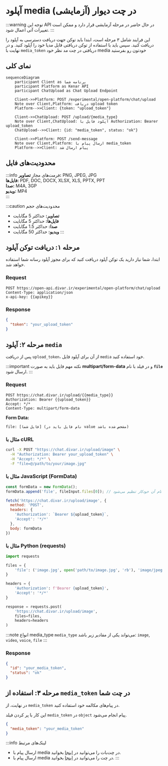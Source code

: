 # آپلود media در چت دیوار (آزمایشی)

:::warning توجه
این API در حال حاضر در مرحله آزمایشی قرار دارد و ممکن است تغییرات آتی اعمال شود.
:::

این فرایند شامل ۳ مرحله است، ابتدا باید توکن جهت دریافت دسترسی به آپلود را دریافت کنید.
سپس باید با استفاده از توکن دریافتی فایل مدیا خود را آپلود کنید.
و در نهایت با `media_token` دریافتی در چت مد نظر خود media خودتون رو بفرستید

## نمای کلی

```mermaid
sequenceDiagram
    participant Client as برنامه شما
    participant Platform as Kenar API
    participant ChatUpload as Chat Upload Endpoint

    Client->>Platform: POST /experimental/open-platform/chat/upload
    Note over Client,Platform: دریافت upload token
    Platform-->>Client: {token: "upload_token"}
    
    Client->>ChatUpload: POST /upload/{media_type}
    Note over Client,ChatUpload: آپلود فایل با Authorization: Bearer upload_token
    ChatUpload-->>Client: {id: "media_token", status: "ok"}
    
    Client->>Platform: POST /send-message
    Note over Client,Platform: ارسال پیام با media_token
    Platform-->>Client: پیام ارسال شد
```

## محدودیت‌های فایل

:::info فرمت‌های مجاز
**تصاویر:** PNG, JPEG, JPG  
**فایل‌ها:** PDF, DOC, DOCX, XLSX, XLS, PPTX, PPT  
**صدا:** M4A, 3GP  
**ویدیو:** MP4  
:::

:::caution محدودیت‌های حجم
- **تصاویر:** حداکثر 5 مگابایت
- **فایل‌ها:** حداکثر 5 مگابایت  
- **صدا:** حداکثر 1.5 مگابایت
- **ویدیو:** حداکثر 50 مگابایت
:::

## مرحله ۱: دریافت توکن آپلود

ابتدا، شما نیاز دارید یک توکن آپلود دریافت کنید که برای مجوز آپلود رسانه شما استفاده خواهد شد.

### Request

```http
POST https://open-api.divar.ir/experimental/open-platform/chat/upload
Content-Type: application/json
x-api-key: {{apikey}}
```

### Response

```json
{
  "token": "your_upload_token"
}
```

## مرحله ۲: آپلود `media`

پس از دریافت `upload_token`، از آن برای آپلود فایل `media` خود استفاده کنید.

:::important نکته مهم
فایل باید به صورت **multipart/form-data** و در فیلد با نام **`file`** ارسال شود.
:::

### Request

```http
POST https://chat.divar.ir/upload/{{media_type}}
Authorization: Bearer {{upload_token}}
Accept: */*
Content-Type: multipart/form-data
```

**Form Data:**
```
file: [فایل شما] (نام فایل باید در value مشخص شده باشد)
```

### مثال با cURL

```bash
curl -X POST "https://chat.divar.ir/upload/image" \
  -H "Authorization: Bearer your_upload_token" \
  -H "Accept: */*" \
  -F "file=@/path/to/your/image.jpg"
```

### مثال با JavaScript (FormData)

```javascript
const formData = new FormData();
formData.append('file', fileInput.files[0]); // فایل و نام آن خودکار تنظیم می‌شود

fetch('https://chat.divar.ir/upload/image', {
  method: 'POST',
  headers: {
    'Authorization': `Bearer ${upload_token}`,
    'Accept': '*/*'
  },
  body: formData
})
```

### مثال با Python (requests)

```python
import requests

files = {
    'file': ('image.jpg', open('path/to/image.jpg', 'rb'), 'image/jpeg')
}

headers = {
    'Authorization': f'Bearer {upload_token}',
    'Accept': '*/*'
}

response = requests.post(
    'https://chat.divar.ir/upload/image',
    files=files,
    headers=headers
)
```

:::note انواع media_type
`media_type` می‌تواند یکی از مقادیر زیر باشد: `image`, `video`, `voice`, `file`
:::

### Response

```json
{
  "id": "your_media_token",
  "status": "ok"
}
```

## مرحله ۳: استفاده از `media_token` در چت شما

در نهایت، از `media_token` در پیام‌های مکالمه خود استفاده کنید.

این کار با پر کردن فیلد `media_token` در `object` پیام انجام می‌شود.

```json
{
  "media_token": "your_media_token"
}
```


:::info لینک‌های مرتبط
- ارسال پیام با media در چت‌بات را می‌توانید در [اینجا][راهنما » چت‌بات] بخوانید.
- ارسال پیام با media در چت را می‌توانید در [اینجا][چت»ارسال پیام] بخوانید.
:::

[راهنما » چت‌بات]: /chat/chatbot_conversations.md
[چت»ارسال پیام]: /chat/users_conversations.md

